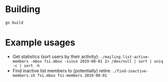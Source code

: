 # Building

`go build`

# Example usages

- Get statistics (sort users by their activity): `./mailing-list-active-members -mbox fsi.mbox -since 2019-08-01 2> /dev/null | sort | uniq -c | sort -h`
- Find inactive list members to (potentially) retire: `./find-inactive-members.sh fsi.mbox fsi-members 2019-08-01`
